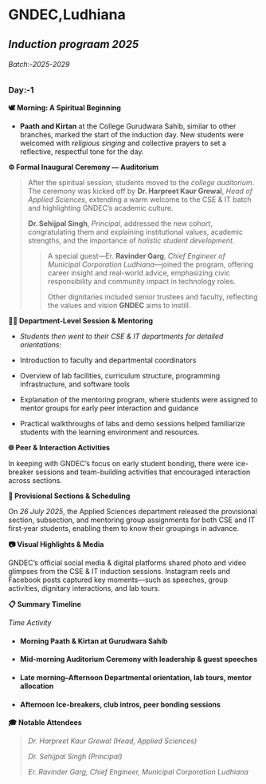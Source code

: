 # **GNDEC,Ludhiana**

## *Induction prograam 2025*
###### Batch:-2025-2029

### Day:-1


**🕊️ Morning: A Spiritual Beginning**

* **Paath and Kirtan** at the College Gurudwara Sahib, similar to other branches, marked the start of the induction day. New students were welcomed with *religious singing* and collective prayers to set a reflective, respectful tone for the day.  


**⚙️ Formal Inaugural Ceremony — Auditorium**

> After the spiritual session, students moved to the *college auditorium*. The ceremony was kicked off by **Dr. Harpreet Kaur Grewal**, *Head of Applied Sciences*, extending a warm welcome to the CSE & IT batch and highlighting GNDEC’s academic culture.  
>
> **Dr. Sehijpal Singh**, *Principal*, addressed the new cohort, congratulating them and explaining institutional values, academic strengths, and the importance of *holistic student development*.  
>
>> A special guest—Er. **Ravinder Garg**, *Chief Engineer of Municipal Corporation Ludhiana*—joined the program, offering career insight and real-world advice, emphasizing civic responsibility and community impact in technology roles.  
>>
>> Other dignitaries included senior trustees and faculty, reflecting the values and vision **GNDEC** aims to instill.  


**🧑‍💻 Department-Level Session & Mentoring**

* *Students then went to their CSE & IT departments for detailed orientations:*

* Introduction to faculty and departmental coordinators

* Overview of lab facilities, curriculum structure, programming infrastructure, and software tools

* Explanation of the mentoring program, where students were assigned to mentor groups for early peer interaction and guidance  

* Practical walkthroughs of labs and demo sessions helped familiarize students with the learning environment and resources.

**🌐 Peer & Interaction Activities**

In keeping with GNDEC’s focus on early student bonding, there were ice-breaker sessions and team-building activities that encouraged interaction across sections.  


**📅 Provisional Sections & Scheduling**

On *26 July 2025*, the Applied Sciences department released the provisional section, subsection, and mentoring group assignments for both CSE and IT first‑year students, enabling them to know their groupings in advance.  

**📷 Visual Highlights & Media**

GNDEC’s official social media & digital platforms shared photo and video glimpses from the CSE & IT induction sessions. Instagram reels and Facebook posts captured key moments—such as speeches, group activities, dignitary interactions, and lab tours.  

**📋 Summary Timeline**

*Time	Activity*

* #### Morning	Paath & Kirtan at Gurudwara Sahib
* #### Mid-morning	Auditorium Ceremony with leadership & guest speeches
* #### Late morning–Afternoon	Departmental orientation, lab tours, mentor allocation
* #### Afternoon	Ice-breakers, club intros, peer bonding sessions

**🎓 Notable Attendees**
>
> *Dr. Harpreet Kaur Grewal (Head, Applied Sciences)*
>
> *Dr. Sehijpal Singh (Principal)*
>
> *Er. Ravinder Garg, Chief Engineer, Municipal Corporation Ludhiana*
